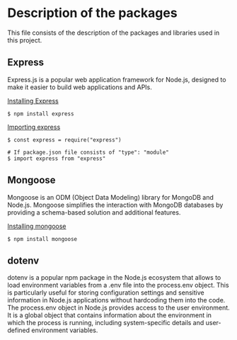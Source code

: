# Description of the packages

This file consists of the description of the packages and libraries used in this project.

## Express
Express.js is a popular web application framework for Node.js, designed to make it easier to build web applications and APIs.

<u>Installing Express</u>

```
$ npm install express
```

<u>Importing express</u>

```
$ const express = require("express")

# If package.json file consists of "type": "module"
$ import express from "express"
```

## Mongoose
Mongoose is an ODM (Object Data Modeling) library for MongoDB and Node.js. Mongoose simplifies the interaction with MongoDB databases by providing a schema-based solution and additional features.

<u>Installing mongoose</u>

```
$ npm install mongoose
```

## dotenv
dotenv is a popular npm package in the Node.js ecosystem that allows to load environment variables from a .env file into the process.env object. This is particularly useful for storing configuration settings and sensitive information in Node.js applications without hardcoding them into the code. The process.env object in Node.js provides access to the user environment. It is a global object that contains information about the environment in which the process is running, including system-specific details and user-defined environment variables.